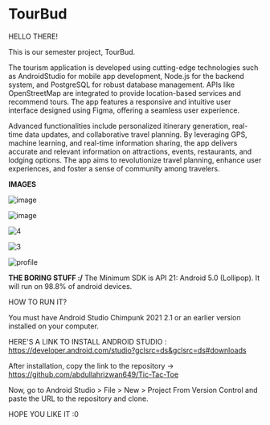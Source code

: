 # TourBud

HELLO THERE!

This is our semester project, TourBud.

The tourism application is developed using cutting-edge technologies such as AndroidStudio for mobile app development, Node.js for the backend system, and PostgreSQL for robust database management. 
APIs like OpenStreetMap are integrated to provide location-based services and recommend tours. The app features a responsive and intuitive user interface designed using Figma, offering a seamless user experience.

Advanced functionalities include personalized itinerary generation, real-time data updates, and collaborative travel planning. 
By leveraging GPS, machine learning, and real-time information sharing, the app delivers accurate and relevant information on attractions, events, restaurants, and lodging options. 
The app aims to revolutionize travel planning, enhance user experiences, and foster a sense of community among travelers.

**IMAGES**

![image](https://github.com/abdullahrizwan649/TourBud/assets/100567651/e55cb466-26d9-440f-acdc-d2c9bab764e5)

![image](https://github.com/abdullahrizwan649/TourBud/assets/100567651/15c9149f-3305-407c-92ca-2db1f7105f60)

![4](https://github.com/abdullahrizwan649/TourBud/assets/100567651/b0e8c9e1-01ed-4dbb-bbec-02eed389a59e)

![3](https://github.com/abdullahrizwan649/TourBud/assets/100567651/236dd761-ac39-4602-9f26-14fd1c4173ec)

![profile](https://github.com/abdullahrizwan649/TourBud/assets/100567651/6009f437-7fbc-4022-9768-bc78c370fe08)


**THE BORING STUFF :/**
The Minimum SDK is API 21: Android 5.0 (Lollipop). It will run on 98.8% of android devices.


HOW TO RUN IT?

You must have Android Studio Chimpunk 2021 2.1 or an earlier version installed on your computer.

HERE'S A LINK TO INSTALL ANDROID STUDIO : https://developer.android.com/studio?gclsrc=ds&gclsrc=ds#downloads

After installation, copy the link to the repository -> https://github.com/abdullahrizwan649/Tic-Tac-Toe

Now, go to Android Studio > File > New > Project From Version Control and paste the URL to the repository and clone.

HOPE YOU LIKE IT :0
